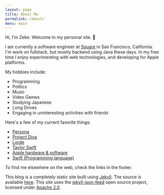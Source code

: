 ```yaml
---
layout: page
title: About Me
permalink: /about/
menu: main
---
```


Hi, I'm Zeke. Welcome to my personal site. 👋

I am currently a software engineer at [Square](https://squareup.com) in San Francisco, California. I'm work on fullstack, but mostly backend using Java these days. In my free time I enjoy experimenting with web technologies, and developing for Apple platforms.

My hobbies include:
+ Programming
+ Politics
+ Music
+ Video Games
+ Studying Japanese
+ Long Drives
+ Engaging in uninteresting activities with friends

Here's a few of my current favorite things:
+ [Persona](https://en.wikipedia.org/wiki/Persona_(series))
+ [Project Diva](https://en.wikipedia.org/wiki/Hatsune_Miku:_Project_DIVA)
+ [Lorde](https://en.wikipedia.org/wiki/Lorde)
+ [Taylor Swift](https://en.wikipedia.org/wiki/Taylor_Swift)
+ [Apple hardware & software](https://apple.com)
+ [Swift (Programming language)](https://swift.org)

To find me elsewhere on the web, check the links in the footer.

This blog is a completely static site built using [Jekyll](https://jekyllrb.com). The source is available [here](https://github.com/ZekeSnider/Blog). This site uses the [jekyll-json-feed](https://github.com/vallieres/jekyll-json-feed) open source project, licensed under [Apache 2.0](https://github.com/vallieres/jekyll-json-feed/blob/master/LICENSE).